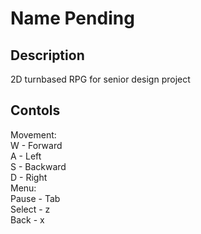 # Name Pending

## Description
2D turnbased RPG for senior design project

## Contols
Movement:  
	W - Forward  
	A -	Left  
	S - Backward  
	D - Right  
Menu:  
	Pause - Tab  
	Select - z  
	Back - x  




